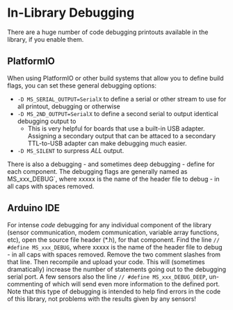 # In-Library Debugging<!-- {#page_code_debugging} -->

There are a huge number of code debugging printouts available in the library, if you enable them.

## PlatformIO<!-- {#code_debugging_pio} -->

When using PlatformIO or other build systems that allow you to define build flags, you can set these general debugging options:

- `-D MS_SERIAL_OUTPUT=SerialX` to define a serial or other stream to use for all printout, debugging or otherwise
- `-D MS_2ND_OUTPUT=SerialX` to define a second serial to output identical debugging output to
  - This is very helpful for boards that use a built-in USB adapter.  Assigning a secondary output that can be attaced to a secondary TTL-to-USB adapter can make debugging much easier.
- `-D MS_SILENT` to surpress *ALL* output.

There is also a debugging - and sometimes deep debugging - define for each component.
The debugging flags are generally named as MS_xxx_DEBUG`, where xxxxx is the name of the header file to debug - in all caps with spaces removed.

## Arduino IDE<!-- {#code_debugging_pio} -->

For intense _code_ debugging for any individual component of the library (sensor communication, modem communication, variable array functions, etc), open the source file header (\*.h), for that component.
Find the line `// #define MS_xxx_DEBUG`, where xxxxx is the name of the header file to debug - in all caps with spaces removed.
Remove the two comment slashes from that line.
Then recompile and upload your code.
This will (sometimes dramatically) increase the number of statements going out to the debugging serial port.
A few sensors also the line `// #define MS_xxx_DEBUG_DEEP`, un-commenting of which will send even more information to the defined port.
Note that this type of debugging is intended to help find errors in the code of this library, not problems with the results given by any sensors!
